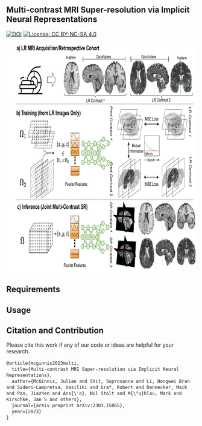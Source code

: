 ## Multi-contrast MRI Super-resolution via Implicit Neural Representations

[![DOI](https://img.shields.io/badge/arXiv-https%3A%2F%2Fdoi.org%2F10.48550%2FarXiv.2303.15065-B31B1B)](https://doi.org/10.48550/arXiv.2303.15065) [![License: CC BY-NC-SA 4.0](https://img.shields.io/badge/License-CC%20BY--NC--SA%204.0-lightgrey.svg)](https://creativecommons.org/licenses/by-nc-sa/4.0/)

<img src="figures/overview_miccai.png" alt="Overview" width="858" height="608" title="Overview">

## Requirements



## Usage





## Citation and Contribution

Please cite this work if any of our code or ideas are helpful for your research.

```
@article{mcginnis2023multi,
  title={Multi-contrast MRI Super-resolution via Implicit Neural Representations},
  author={McGinnis, Julian and Shit, Suprosanna and Li, Hongwei Bran and Sideri-Lampretsa, Vasiliki and Graf, Robert and Dannecker, Maik and Pan, Jiazhen and Ans{\'o}, Nil Stolt and M{\"u}hlau, Mark and Kirschke, Jan S and others},
  journal={arXiv preprint arXiv:2303.15065},
  year={2023}
}
```

